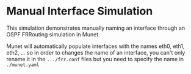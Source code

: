 Manual Interface Simulation
===========================

This simulation demonstrates manually naming an interface through an OSPF
FRRouting simulation in Munet.

Munet will automatically populate interfaces with the names eth0, eth1,
eth2, ... so in order to changes the name of an interface, you can't only rename
it in the `.../frr.conf` files but you need to specify the name in
`./munet.yaml`